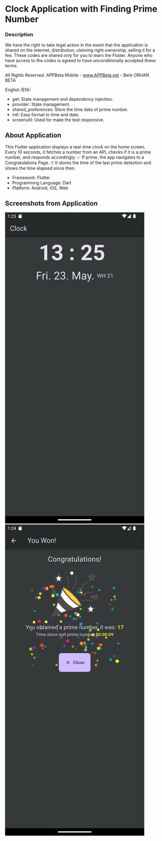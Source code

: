 
# Clock Application with Finding Prime Number

### Description
We have the right to take legal action in the event that the application is shared on the internet, distribution, claiming right ownership, selling it for a fee.
These codes are shared only for you to learn the Flutter.
Anyone who have access to the codes is agreed to have unconditionally accepted these terms.

All Rights Reserved. 
APPBeta Mobile - www.APPBeta.net - Berk ORHAN BETA

English (EN):
* get: State management and dependency injection.
* provider: State management.
* shared_preferences: Store the time data of prime number.
* intl: Easy format to time and date.
* screenutil: Used for make the text responsive.
  

## About Application
This Flutter application displays a real-time clock on the home screen. Every 10 seconds, it fetches a number from an API, checks if it is a prime number, and responds accordingly:
✅ If prime, the app navigates to a Congratulations Page.
⏱ It stores the time of the last prime detection and shows the time elapsed since then.

- Framework: Flutter
- Programming Language: Dart
- Platform: Android, iOS, Web


## Screenshots from Application
![Screenshot](sc_1.png)
![Screenshot](sc_2.png)
